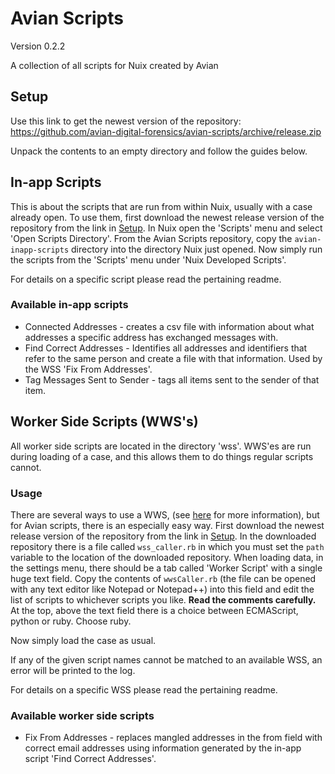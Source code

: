 # Avian Scripts
Version 0.2.2

A collection of all scripts for Nuix created by Avian

## Setup
Use this link to get the newest version of the repository:
https://github.com/avian-digital-forensics/avian-scripts/archive/release.zip

Unpack the contents to an empty directory and follow the guides below.

## In-app Scripts
This is about the scripts that are run from within Nuix, usually with a case already open.
To use them, first download the newest release version of the repository from the link in [Setup](##Setup).
In Nuix open the 'Scripts' menu and select 'Open Scripts Directory'.
From the Avian Scripts repository, copy the `avian-inapp-scripts` directory into the directory Nuix just opened.
Now simply run the scripts from the 'Scripts' menu under 'Nuix Developed Scripts'.

For details on a specific script please read the pertaining readme.

### Available in-app scripts
* Connected Addresses - creates a csv file with information about what addresses a specific address has exchanged messages with.
* Find Correct Addresses - Identifies all addresses and identifiers that refer to the same person and create a file with that information.
Used by the WSS 'Fix From Addresses'.
* Tag Messages Sent to Sender - tags all items sent to the sender of that item.

## Worker Side Scripts (WWS's)
All worker side scripts are located in the directory 'wss'.
WWS'es are run during loading of a case, and this allows them to do things regular scripts cannot.

### Usage
There are several ways to use a WWS, (see [here](https://github.com/kalapakim/SmackDown2016/wiki/Worker-Side-Scripting) for more information), but for Avian scripts, there is an especially easy way.
First download the newest release version of the repository from the link in [Setup](##Setup).
In the downloaded repository there is a file called `wss_caller.rb` in which you must set the `path` variable to the location of the downloaded repository.
When loading data, in the settings menu, there should be a tab called 'Worker Script' with a single huge text field.
Copy the contents of `wwsCaller.rb` (the file can be opened with any text editor like Notepad or Notepad++) into this field and edit the list of scripts to whichever scripts you like.
**Read the comments carefully.**
At the top, above the text field there is a choice between ECMAScript, python or ruby.
Choose ruby.

Now simply load the case as usual.

If any of the given script names cannot be matched to an available WSS, an error will be printed to the log.

For details on a specific WSS please read the pertaining readme.

### Available worker side scripts
* Fix From Addresses - replaces mangled addresses in the from field with correct email addresses using information generated by the in-app script 'Find Correct Addresses'.